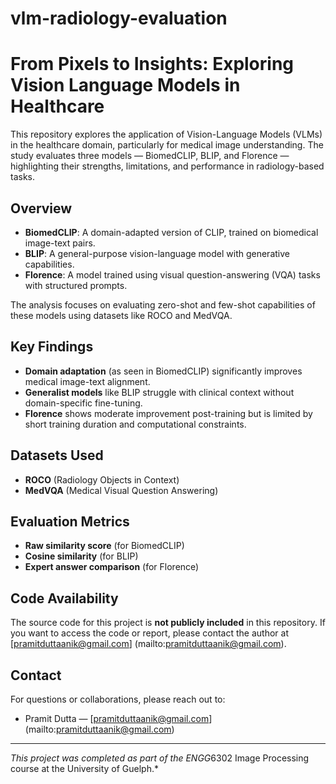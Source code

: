 # vlm-radiology-evaluation
# From Pixels to Insights: Exploring Vision Language Models in Healthcare

This repository explores the application of Vision-Language Models (VLMs) in the healthcare domain, particularly for medical image understanding. The study evaluates three models — BiomedCLIP, BLIP, and Florence — highlighting their strengths, limitations, and performance in radiology-based tasks.

## Overview

- **BiomedCLIP**: A domain-adapted version of CLIP, trained on biomedical image-text pairs.
- **BLIP**: A general-purpose vision-language model with generative capabilities.
- **Florence**: A model trained using visual question-answering (VQA) tasks with structured prompts.

The analysis focuses on evaluating zero-shot and few-shot capabilities of these models using datasets like ROCO and MedVQA.

## Key Findings

- **Domain adaptation** (as seen in BiomedCLIP) significantly improves medical image-text alignment.
- **Generalist models** like BLIP struggle with clinical context without domain-specific fine-tuning.
- **Florence** shows moderate improvement post-training but is limited by short training duration and computational constraints.

## Datasets Used

- **ROCO** (Radiology Objects in Context)
- **MedVQA** (Medical Visual Question Answering)

## Evaluation Metrics

- **Raw similarity score** (for BiomedCLIP)
- **Cosine similarity** (for BLIP)
- **Expert answer comparison** (for Florence)

## Code Availability

The source code for this project is **not publicly included** in this repository. If you want to access the code or report, please contact the author at [pramitduttaanik@gmail.com] (mailto:pramitduttaanik@gmail.com).


## Contact

For questions or collaborations, please reach out to:

- Pramit Dutta — [pramitduttaanik@gmail.com] (mailto:pramitduttaanik@gmail.com)

---

*This project was completed as part of the ENGG*6302 Image Processing course at the University of Guelph.*



